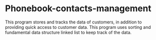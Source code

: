 # Phonebook-contacts-management
This program stores and tracks the data of customers, in addition to providing quick access to customer data. This program uses sorting and fundamental data structure linked list to keep track of the data.
